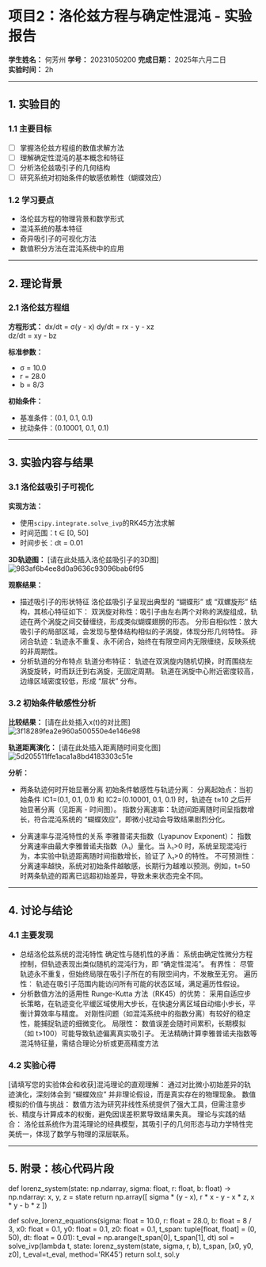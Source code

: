 # 项目2：洛伦兹方程与确定性混沌 - 实验报告

**学生姓名：** 何芳州
**学号：** 20231050200
**完成日期：** 2025年六月二日  
**实验时间：** 2h

---

## 1. 实验目的

### 1.1 主要目标
- [ ] 掌握洛伦兹方程组的数值求解方法
- [ ] 理解确定性混沌的基本概念和特征
- [ ] 分析洛伦兹吸引子的几何结构
- [ ] 研究系统对初始条件的敏感依赖性（蝴蝶效应）

### 1.2 学习要点
- 洛伦兹方程的物理背景和数学形式
- 混沌系统的基本特征
- 奇异吸引子的可视化方法
- 数值积分方法在混沌系统中的应用

---

## 2. 理论背景

### 2.1 洛伦兹方程组

**方程形式：**
dx/dt = σ(y - x)
dy/dt = rx - y - xz  
dz/dt = xy - bz


**标准参数：**
- σ = 10.0
- r = 28.0
- b = 8/3

**初始条件：**
- 基准条件：(0.1, 0.1, 0.1)
- 扰动条件：(0.10001, 0.1, 0.1)

---

## 3. 实验内容与结果

### 3.1 洛伦兹吸引子可视化

**实现方法：**
- 使用`scipy.integrate.solve_ivp`的RK45方法求解
- 时间范围：t ∈ [0, 50]
- 时间步长：dt = 0.01

**3D轨迹图：**
[请在此处插入洛伦兹吸引子的3D图]![983af6b4ee8d0a9636c93096bab6f95](https://github.com/user-attachments/assets/3b90a6e6-ce41-4498-9d1c-3af8941e838c)


**观察结果：**
- 描述吸引子的形状特征
洛伦兹吸引子呈现出典型的 “蝴蝶形” 或 “双螺旋形” 结构，其核心特征如下：
双涡旋对称性：吸引子由左右两个对称的涡旋组成，轨迹在两个涡旋之间交替缠绕，形成类似蝴蝶翅膀的形态。
分形自相似性：放大吸引子的局部区域，会发现与整体结构相似的子涡旋，体现分形几何特性。
非闭合轨迹：轨迹永不重复、永不闭合，始终在有限空间内无限缠绕，反映系统的非周期性。
- 分析轨道的分布特点
轨道分布特征：
轨迹在双涡旋内随机切换，时而围绕左涡旋旋转，时而跃迁到右涡旋，无固定周期。
轨道在涡旋中心附近密度较高，边缘区域密度较低，形成 “层状” 分布。


### 3.2 初始条件敏感性分析

**比较结果：**
[请在此处插入x(t)的对比图]![3f18289fea2e960a500550e4e146e98](https://github.com/user-attachments/assets/5a616a38-a8bc-44e4-bc17-d27f0e24593b)


**轨道距离演化：**
[请在此处插入距离随时间变化图]![5d205511ffe1aca1a8bd4183303c51e](https://github.com/user-attachments/assets/03783336-4baf-4dcf-be88-a45f65bf258f)


**分析：**
- 两条轨迹何时开始显著分离
初始条件敏感性与轨迹分离：
分离起始点：当初始条件 IC1=(0.1, 0.1, 0.1) 和 IC2=(0.10001, 0.1, 0.1) 时，轨迹在 t≈10 之后开始显著分离（见距离 - 时间图）。
指数分离速率：轨迹间距离随时间呈指数增长，符合混沌系统的 “蝴蝶效应”，即微小扰动会导致结果剧烈分化。


- 分离速率与混沌特性的关系
李雅普诺夫指数（Lyapunov Exponent）：
指数分离速率由最大李雅普诺夫指数（λ₁）量化。当 λ₁>0 时，系统呈现混沌行为，本实验中轨迹距离随时间指数增长，验证了 λ₁>0 的特性。
不可预测性：
分离速率越快，系统对初始条件越敏感，长期行为越难以预测。例如，t=50 时两条轨迹的距离已远超初始差异，导致未来状态完全不同。

---

## 4. 讨论与结论

### 4.1 主要发现
- 总结洛伦兹系统的混沌特性
确定性与随机性的矛盾：
系统由确定性微分方程控制，但轨迹表现出类似随机的混沌行为，即 “确定性混沌”。
有界性：
尽管轨迹永不重复，但始终局限在吸引子所在的有限空间内，不发散至无穷。
遍历性：
轨迹在吸引子范围内能访问所有可能的状态区域，满足遍历性假设。
- 分析数值方法的适用性
  Runge-Kutta 方法（RK45）的优势：
采用自适应步长策略，在轨迹变化平缓区域使用大步长，在快速分离区域自动缩小步长，平衡计算效率与精度。
对刚性问题（如混沌系统中的指数分离）有较好的稳定性，能捕捉轨迹的细微变化。
局限性：
数值误差会随时间累积，长期模拟（如 t>100）可能导致轨迹偏离真实吸引子。
无法精确计算李雅普诺夫指数等混沌特征量，需结合理论分析或更高精度方法

### 4.2 实验心得
[请填写您的实验体会和收获]混沌理论的直观理解：
通过对比微小初始差异的轨迹演化，深刻体会到 “蝴蝶效应” 并非理论假设，而是真实存在的物理现象。
数值模拟的价值与挑战：
数值方法为研究非线性系统提供了强大工具，但需注意步长、精度与计算成本的权衡，避免因误差积累导致结果失真。
理论与实践的结合：
洛伦兹系统作为混沌理论的经典模型，其吸引子的几何形态与动力学特性完美统一，体现了数学与物理的深层联系。

---

## 5. 附录：核心代码片段
def lorenz_system(state: np.ndarray, sigma: float, r: float, b: float) -> np.ndarray:
    x, y, z = state
    return np.array([
        sigma * (y - x),
        r * x - y - x * z,
        x * y - b * z
    ])


def solve_lorenz_equations(sigma: float = 10.0, r: float = 28.0, b: float = 8 / 3,
                           x0: float = 0.1, y0: float = 0.1, z0: float = 0.1,
                           t_span: tuple[float, float] = (0, 50), dt: float = 0.01):
    t_eval = np.arange(t_span[0], t_span[1], dt)
    sol = solve_ivp(lambda t, state: lorenz_system(state, sigma, r, b),
                    t_span, [x0, y0, z0], t_eval=t_eval, method='RK45')
    return sol.t, sol.y
